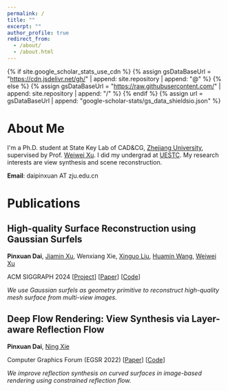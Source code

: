 ```yaml
---
permalink: /
title: ""
excerpt: ""
author_profile: true
redirect_from: 
  - /about/
  - /about.html
---
```


{% if site.google_scholar_stats_use_cdn %}
{% assign gsDataBaseUrl = "https://cdn.jsdelivr.net/gh/" | append: site.repository | append: "@" %}
{% else %}
{% assign gsDataBaseUrl = "https://raw.githubusercontent.com/" | append: site.repository | append: "/" %}
{% endif %}
{% assign url = gsDataBaseUrl | append: "google-scholar-stats/gs_data_shieldsio.json" %}

<span class='anchor' id='about-me'></span>

# About Me 
I'm a Ph.D. student at State Key Lab of CAD&CG, [Zhejiang University](https://www.zju.edu.cn/english/), supervised by Prof. [Weiwei Xu](http://www.cad.zju.edu.cn/home/weiweixu/weiweixu_en.htm). I did my undergrad at [UESTC](https://en.uestc.edu.cn/). My research interests are view synthesis and scene reconstruction.

**Email**: daipinxuan AT zju.edu.cn


<!-- # 🔥 News
- *2022.02*: &nbsp;🎉🎉 Lorem ipsum dolor sit amet, consectetur adipiscing elit. Vivamus ornare aliquet ipsum, ac tempus justo dapibus sit amet. 
- *2022.02*: &nbsp;🎉🎉 Lorem ipsum dolor sit amet, consectetur adipiscing elit. Vivamus ornare aliquet ipsum, ac tempus justo dapibus sit amet.  -->

<span class='anchor' id='publication'></span>

# Publications
<div class='paper-box'>
<!-- <div class='paper-box-image'><div><img src='' alt="sym" width="100%"></div></div> -->
<div class='paper-box-text' markdown="1">

## High-quality Surface Reconstruction using Gaussian Surfels

**Pinxuan Dai**, 
[Jiamin Xu](https://superxjm.github.io/),
Wenxiang Xie,
[Xinguo Liu](http://www.cad.zju.edu.cn/home/xgliu/"),
[Huamin Wang](https://wanghmin.github.io/index.html),
[Weiwei Xu](http://www.cad.zju.edu.cn/home/weiweixu/index.htm)

ACM SIGGRAPH 2024
\[[Project](https://turandai.github.io/projects/gaussian_surfels/)\]
\[[Paper]()\]
\[[Code]()\]

*We use Gaussian surfels as geometry primitive to reconstruct high-quality mesh surface from multi-view images.*
</div>
</div>
<div class='paper-box'>
<!-- <div class='paper-box-image'><div><img src='' alt="sym" width="100%"></div></div> -->
<div class='paper-box-text' markdown="1">

## Deep Flow Rendering: View Synthesis via Layer-aware Reflection Flow

**Pinxuan Dai**, [Ning Xie](http://www.xielab.cn/publications.html)

Computer Graphics Forum (EGSR 2022)
\[[Paper](https://diglib.eg.org/bitstream/handle/10.1111/cgf14593/v41i4pp139-148.pdf)\]
\[[Code](https://github.com/turandai/dfr)\]

*We improve reflection synthesis on curved surfaces in image-based rendering using constrained reflection flow.*
</div>
</div>


<!-- # 🎖 Honors and Awards
- *2021.10* Lorem ipsum dolor sit amet, consectetur adipiscing elit. Vivamus ornare aliquet ipsum, ac tempus justo dapibus sit amet. 
- *2021.09* Lorem ipsum dolor sit amet, consectetur adipiscing elit. Vivamus ornare aliquet ipsum, ac tempus justo dapibus sit amet.  -->

<!-- # 📖 Educations
- *2019.06 - now*, edu1 
- *2015.09 - 2019.06*, edu2 -->

<!-- # 💬 Invited Talks
- *2021.06*, Lorem ipsum dolor sit amet, consectetur adipiscing elit. Vivamus ornare aliquet ipsum, ac tempus justo dapibus sit amet. 
- *2021.03*, Lorem ipsum dolor sit amet, consectetur adipiscing elit. Vivamus ornare aliquet ipsum, ac tempus justo dapibus sit amet.  \| [\[video\]](https://github.com/) -->

<!-- # 💻 Internships
- *2019.05 - 2020.02*, [Lorem](https://github.com/), China. -->